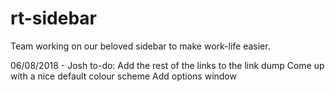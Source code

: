 # rt-sidebar

Team working on our beloved sidebar to make work-life easier.

06/08/2018 - Josh to-do:
Add the rest of the links to the link dump
Come up with a nice default colour scheme
Add options window
